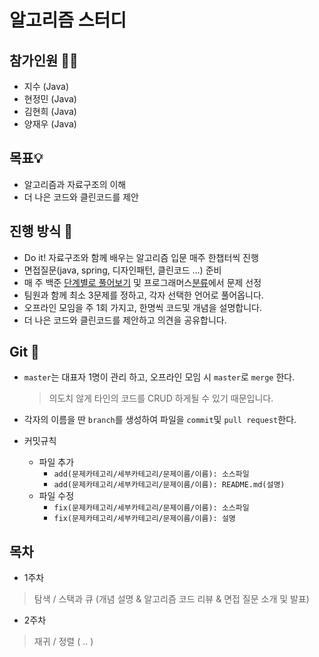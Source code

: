 # 알고리즘 스터디

## 참가인원 🙋‍♀️

- 지수 (Java)
- 현정민 (Java)
- 김현희 (Java)
- 양재우 (Java)

## 목표💡

 - 알고리즘과 자료구조의 이해
 - 더 나은 코드와 클린코드를 제안

## 진행 방식 🎲
- Do it! 자료구조와 함께 배우는 알고리즘 입문 매주 한챕터씩 진행
- 면접질문(java, spring, 디자인패턴, 클린코드 ...) 준비
- 매 주 백준 [단계별로 풀어보기](https://www.acmicpc.net/step) 및 프로그래머스[분류](https://programmers.co.kr/learn/challenges)에서 문제 선정
- 팀원과 함께 최소 3문제를 정하고, 각자 선택한 언어로 풀어옵니다.
- 오프라인 모임을 주 1회 가지고, 한명씩 코드및 개념을 설명합니다.
- 더 나은 코드와 클린코드를 제안하고 의견을 공유합니다.


## Git 🌱

- `master`는 대표자 1명이 관리 하고, 오프라인 모임 시 `master`로 `merge` 한다.

	> 의도치 않게 타인의 코드를 CRUD 하게될 수 있기 때문입니다.

-  각자의 이름을 딴 `branch`를 생성하여 파일을 `commit`및 `pull request`한다.
- 커밋규칙
	- 파일 추가
		- `add(문제카테고리/세부카테고리/문제이름/이름): 소스파일`
		- `add(문제카테고리/세부카테고리/문제이름/이름): README.md(설명)`
	- 파일 수정
		- `fix(문제카테고리/세부카테고리/문제이름/이름): 소스파일`
		- `fix(문제카테고리/세부카테고리/문제이름/이름): 설명`
  
## 목차
- 1주차
 > 탐색 / 스택과 큐 (개념 설명 & 알고리즘 코드 리뷰 & 면접 질문 소개 및 발표)
- 2주차
 > 재귀 / 정렬 ( .. )
    
    
